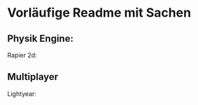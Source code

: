 # Vorläufige Readme mit Sachen

## Physik Engine:
Rapier 2d: [](https://rapier.rs/)

## Multiplayer 
Lightyear: [](https://github.com/cBournhonesque/lightyear)
